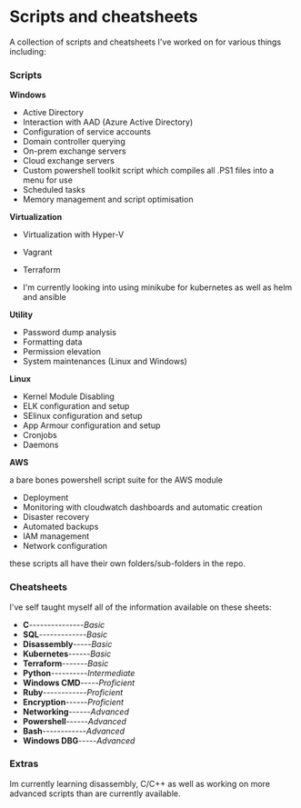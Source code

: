 # Scripts and cheatsheets

A collection of scripts and cheatsheets I've worked on for various things including:

### Scripts

 **Windows**

 - Active Directory
 - Interaction with AAD (Azure Active Directory)
 - Configuration of service accounts
 - Domain controller querying
 - On-prem exchange servers
 - Cloud exchange servers
 - Custom powershell toolkit script which compiles all .PS1 files into a menu for use
 - Scheduled tasks
 - Memory management and script optimisation

 **Virtualization**
 - Virtualization with Hyper-V
 - Vagrant
 - Terraform

 - I'm currently looking into using minikube for kubernetes as well as helm and ansible

**Utility**
 - Password dump analysis
 - Formatting data
 - Permission elevation
 - System maintenances (Linux and Windows)

 **Linux**
 - Kernel Module Disabling
 - ELK configuration and setup
 - SElinux configuration and setup
 - App Armour configuration and setup
 - Cronjobs 
 - Daemons

**AWS**

a bare bones powershell script suite for the AWS module

 - Deployment
 - Monitoring with cloudwatch dashboards and automatic creation
 - Disaster recovery 
 - Automated backups
  - IAM management
 - Network configuration 

these scripts all have their own folders/sub-folders in the repo.

### Cheatsheets
I've self taught myself all of the information available on these sheets:

- **C**---------------*Basic*
- **SQL**-------------*Basic*
- **Disassembly**-----*Basic*
- **Kubernetes**------*Basic*
- **Terraform**-------*Basic*
- **Python**----------*Intermediate*
- **Windows CMD**-----*Proficient*
- **Ruby**------------*Proficient*
- **Encryption**------*Proficient*
- **Networking**------*Advanced*
- **Powershell**------*Advanced*
- **Bash**------------*Advanced*
- **Windows DBG**-----*Advanced*

### Extras
Im currently learning disassembly, C/C++ as well as working on more advanced scripts than are currently available.
